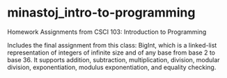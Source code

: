 # minastoj_intro-to-programming
Homework Assignments from CSCI 103: Introduction to Programming

Includes the final assignment from this class: BigInt, which is a linked-list representation of integers of infinite size and of any base from base 2 to base 36. It supports addition, subtraction, multiplication, division, modular division, exponentiation, modulus exponentiation, and equality checking. 
